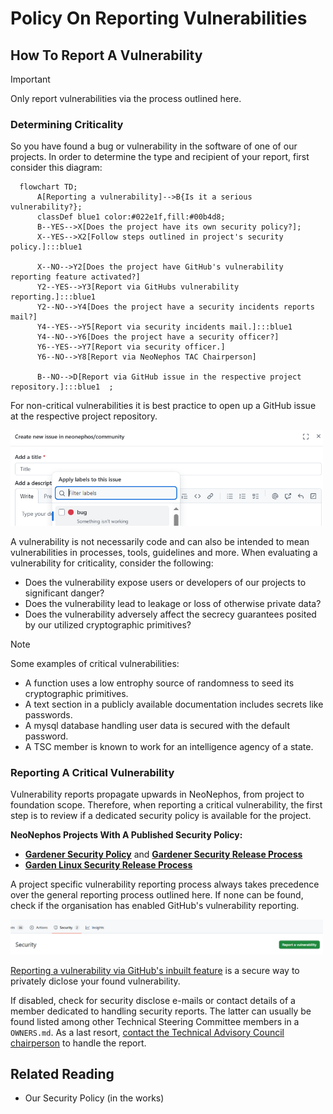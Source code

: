 # Policy On Reporting Vulnerabilities

## How To Report A Vulnerability

> [!IMPORTANT]  
> Only report vulnerabilities via the process outlined here.

### Determining Criticality

So you have found a bug or vulnerability in the software of one of our projects. In order to determine the type and recipient of your report, first consider this diagram:

```mermaid
  flowchart TD;
      A[Reporting a vulnerability]-->B{Is it a serious vulnerability?};
      classDef blue1 color:#022e1f,fill:#00b4d8;
      B--YES-->X[Does the project have its own security policy?];
      X--YES-->X2[Follow steps outlined in project's security policy.]:::blue1
      
      X--NO-->Y2[Does the project have GitHub's vulnerability reporting feature activated?]
      Y2--YES-->Y3[Report via GitHubs vulnerability reporting.]:::blue1
      Y2--NO-->Y4[Does the project have a security incidents reports mail?]
      Y4--YES-->Y5[Report via security incidents mail.]:::blue1
      Y4--NO-->Y6[Does the project have a security officer?]
      Y6--YES-->Y7[Report via security officer.]
      Y6--NO-->Y8[Report via NeoNephos TAC Chairperson]

      B--NO-->D[Report via GitHub issue in the respective project repository.]:::blue1  ;
```

For non-critical vulnerabilities it is best practice to open up a GitHub issue at the respective project repository.

<img src="assets/security_policy_open_github_issue.png" alt="Reporting a noncritical vulnerability or bug via GitHub issues." width="500"/>

A vulnerability is not necessarily code and can also be intended to mean vulnerabilities in processes, tools, guidelines and more. 
When evaluating a vulnerability for criticality, consider the following:

* Does the vulnerability expose users or developers of our projects to significant danger?
* Does the vulnerability lead to leakage or loss of otherwise private data?
* Does the vulnerability adversely affect the secrecy guarantees posited by our utilized cryptographic primitives?

> [!NOTE]  
> Some examples of critical vulnerabilities:
> * A function uses a low entrophy source of randomness to seed its cryptographic primitives.
> * A text section in a publicly available documentation includes secrets like passwords.
> * A mysql database handling user data is secured with the default password.
> * A TSC member is known to work for an intelligence agency of a state.

### Reporting A Critical Vulnerability

Vulnerability reports propagate upwards in NeoNephos, from project to foundation scope. Therefore, when reporting a critical vulnerability, the first step is to review if a dedicated security policy is available for the project. 

**NeoNephos Projects With A Published Security Policy:**

* **[Gardener Security Policy](https://gardener.cloud/docs/security-and-compliance/)** and **[Gardener Security Release Process](https://github.com/gardener/gardener/security)**
* **[Garden Linux Security Release Process](https://github.com/gardenlinux/gardenlinux/security)**

A project specific vulnerability reporting process always takes precedence over the general reporting process outlined here. If none can be found, check if the organisation has enabled GitHub's vulnerability reporting.

<img src="assets/security_policy_github_vulnerability_report.png" alt="GitHub's vulnerability reporting feature." width="500"/>

[Reporting a vulnerability via GitHub's inbuilt feature](https://docs.github.com/en/code-security/security-advisories/guidance-on-reporting-and-writing-information-about-vulnerabilities/privately-reporting-a-security-vulnerability) is a secure way to privately diclose your found vulnerability.

If disabled, check for security disclose e-mails or contact details of a member dedicated to handling security reports. The latter can usually be found listed among other Technical Steering Committee members in a ```OWNERS.md```.
As a last resort, [contact the Technical Advisory Council chairperson](https://neonephos.org/technical_advisory_council) to handle the report.

## Related Reading

* Our Security Policy (in the works)
